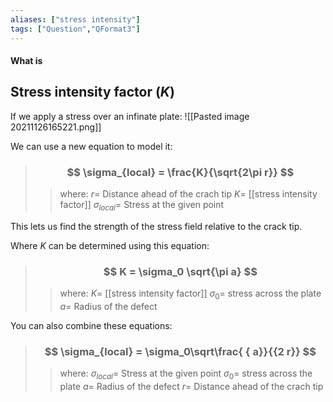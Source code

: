 ```yaml
---
aliases: ["stress intensity"]
tags: ["Question","QFormat3"]
---
```


#### What is
## Stress intensity factor ($K$)

If we apply a stress over an infinate plate:
![[Pasted image 20211126165221.png]]

We can use a new equation to model it:

> ### $$ \sigma_{local} = \frac{K}{\sqrt{2\pi r}} $$ 
>> where:
>> $r=$ Distance ahead of the crach tip
>> $K=$ [[stress intensity factor]]
>> $\sigma_{local}=$ Stress at the given point

This lets us find the strength of the stress field relative to the crack tip.

Where $K$ can be determined using this equation:

> ### $$ K = \sigma_0 \sqrt{\pi a} $$ 
>> where:
>> $K=$ [[stress intensity factor]] 
>> $\sigma_0=$ stress across the plate
>> $a=$ Radius of the defect

You can also combine these equations:

> ### $$ \sigma_{local} = \sigma_0\sqrt\frac{ { a}}{{2 r}} $$ 
>> where:
>> $\sigma_{local}=$ Stress at the given point
>> $\sigma_0=$ stress across the plate
>> $a=$ Radius of the defect
>> $r=$ Distance ahead of the crach tip

